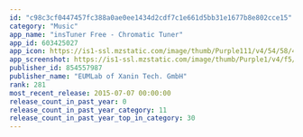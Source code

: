 ```yaml
---
id: "c98c3cf0447457fc388a0ae0ee1434d2cdf7c1e661d5bb31e1677b8e802cce15"
category: "Music"
app_name: "insTuner Free - Chromatic Tuner"
app_id: 603425027
app_icon: https://is1-ssl.mzstatic.com/image/thumb/Purple111/v4/54/58/44/545844fe-8b7f-c7da-f493-a82e3cac0530/mzm.zppdvuoo.png/1024x1024bb.png
app_screenshot: https://is1-ssl.mzstatic.com/image/thumb/Purple1/v4/f5/f1/d5/f5f1d5c5-9aa8-8d74-fd3b-c45ca16288cf/pr_source.png/1242x2208bb.png
publisher_id: 854557987
publisher_name: "EUMLab of Xanin Tech. GmbH"
rank: 281
most_recent_release: 2015-07-07 00:00:00
release_count_in_past_year: 0
release_count_in_past_year_category: 11
release_count_in_past_year_top_in_category: 30
---
```

